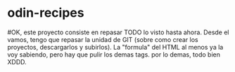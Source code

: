 # odin-recipes
#OK, este proyecto consiste en repasar TODO lo visto hasta ahora. Desde el vamos, tengo que repasar la unidad de GIT (sobre como crear los proyectos, descargarlos y subirlos).
La "formula" del HTML al menos ya la voy sabiendo, pero hay que pulir los demas tags.
por lo demas, todo bien XDDD.